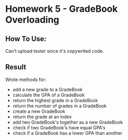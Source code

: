 # Homework 5 - GradeBook Overloading

## How To Use:
Can't upload tester since it's copywrited code.

## Result
Wrote methods for:
 - add a new grade to a GradeBook
 - calculate the GPA of a GradeBook
 - return the highest grade in a GradeBook
 - return the number of grades in a GradeBook
 - create a new GradeBook
 - return the grade at an index
 - add two GradeBook's together as a new GradeBook
 - check if two GradeBook's have equal GPA's
 - check if a GradeBook has a lower GPA than another

